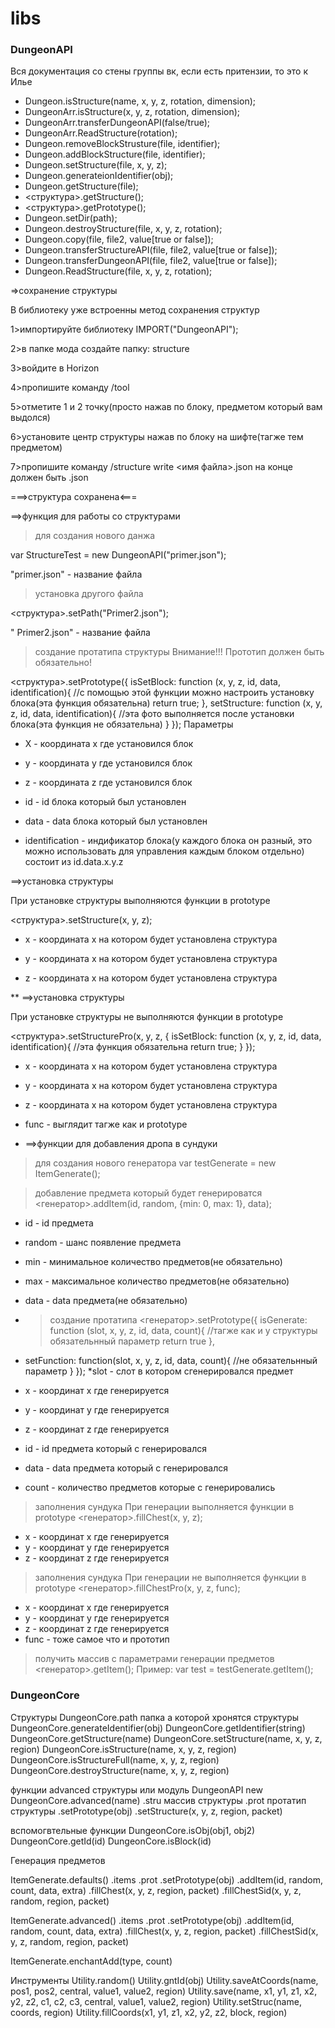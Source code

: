# libs

### DungeonAPI 
Вся документация со стены группы вк, если есть притензии, то это к Илье
* Dungeon.isStructure(name, x, y, z, rotation, dimension);
* DungeonArr.isStructure(x, y, z, rotation, dimension);
* DungeonArr.transferDungeonAPI(false/true);
* DungeonArr.ReadStructure(rotation);
* Dungeon.removeBlockStrusture(file, identifier);
* Dungeon.addBlockStructure(file, identifier);
* Dungeon.setStructure(file, x, y, z);
* Dungeon.generateionIdentifier(obj);
* Dungeon.getStructure(file);
* <структура>.getStructure();
* <структура>.getPrototype();
* Dungeon.setDir(path);
* Dungeon.destroyStructure(file, x, y, z, rotation);
* Dungeon.copy(file, file2, value[true or false]);
* Dungeon.transferStructureAPI(file, file2, value[true or false]);
* Dungeon.transferDungeonAPI(file, file2, value[true or false]);
* Dungeon.ReadStructure(file, x, y, z, rotation);



=>сохранение структуры

В библиотеку уже встроенны метод сохранения структур

1>импортируйте библиотеку IMPORT("DungeonAPI");

2>в папке мода создайте папку: structure

3>войдите в Horizon

4>пропишите команду /tool

5>отметите 1 и 2 точку(просто нажав по блоку, предметом который вам выдолся)

6>установите центр структуры нажав по блоку на шифте(тагже тем предметом)

7>пропишите команду /structure write <имя файла>.json на конце должен быть .json

===>структура сохранена<===

==>функция для работы со структурами

>для создания нового данжа

var StructureTest = new DungeonAPI("primer.json");

"primer.json" - название файла

>установка другого файла

<структура>.setPath("Primer2.json");

" Primer2.json" - название файла

>создание протатипа структуры
Внимание!!! Прототип должен быть обязательно! 

<структура>.setPrototype({
    isSetBlock: function (x, y, z, id, data, identification){
        //с помощью этой функции можно настроить установку блока(эта функция обязательна) 
        return true;
    }, 
    setStructure: function (x, y, z, id, data, identification){
        //эта фото выполняется после установки блока(эта функция не обязательна) 
    }
});
Параметры 

* X - координата x где установился блок

* y - координата y где установился блок

* z - координата z где установился блок

* id - id блока который был установлен

* data - data блока который был установлен 

* identification - индификатор блока(у каждого блока он разный, это можно использовать для управления каждым блоком отдельно) состоит из id.data.x.y.z


==>установка структуры

При установке структуры выполняются функции в prototype

<структура>.setStructure(x, y, z);

* x - координата x на котором будет установлена структура

* y - координата x на котором будет установлена структура

* z - координата x на котором будет установлена структура


** ==>установка структуры

При установке структуры не выполняются функции в prototype

<структура>.setStructurePro(x, y, z, {
    isSetBlock: function (x, y, z, id, data, identification){
        //эта функция обязательна
        return true;
    }
});

* x - координата x на котором будет установлена структура

* y - координата x на котором будет установлена структура

* z - координата x на котором будет установлена структура

* func - выглядит тагже как и prototype

* ==>функции для добавления дропа в сундуки

>для создания нового генератора
var testGenerate = new ItemGenerate();

>добавление предмета который будет генерироватся
<генератор>.addItem(id, random, {min: 0, max: 1}, data);
* id - id предмета
* random - шанс появление предмета
* min - минимальное количество предметов(не обязательно)
* max - максимальное количество предметов(не обязательно)
* data - data предмета(не обязательно) 

* >создание протатипа 
<генератор>.setPrototype({
isGenerate: function (slot, x, y, z, id, data, count){
//тагже как и у структуры обязательнный параметр
return true
}, 
* setFunction: function(slot, x, y, z, id, data, count){
//не обязательнный параметр
} 
});
*slot - слот в котором сгенерировался предмет 
* x - координат x где генерируется 
* y - координат y где генерируется 
* z - координат z где генерируется 
* id - id предмета который с генерировался
* data - data предмета который с генерировался
* count - количество предметов которые с генерировались

>заполнения сундука
При генерации выполняется функции в prototype
<генератор>.fillChest(x, y, z);
* x - координат x где генерируется 
* y - координат y где генерируется 
* z - координат z где генерируется

>заполнения сундука
При генерации не выполняется функции в prototype
<генератор>.fillChestPro(x, y, z, func);
* x - координат x где генерируется 
* y - координат y где генерируется 
* z - координат z где генерируется
* func - тоже самое что и прототип 

>получить массив с параметрами генерации предметов 
<генератор>.getItem();
Пример:
var test = testGenerate.getItem();

### DungeonCore

Структуры
DungeonCore.path папка а которой хронятся структуры
DungeonCore.generateIdentifier(obj)
DungeonCore.getIdentifier(string)
DungeonCore.getStructure(name)
DungeonCore.setStructure(name, x, y, z, region)
DungeonCore.isStructure(name, x, y, z, region)
DungeonCore.isStructureFull(name, x, y, z, region)
DungeonCore.destroyStructure(name, x, y, z, region)

функции advanced структуры или модуль DungeonAPI 
new DungeonCore.advanced(name)
<advanced>.stru массив структуры
<advanced>.prot протатип структуры
<advanced>.setPrototype(obj)
<advanced>.setStructure(x, y, z, region, packet)


вспомогвтельные функции 
DungeonCore.isObj(obj1, obj2)
DungeonCore.getId(id)
DungeonCore.isBlock(id)




Генерация предметов 

ItemGenerate.defaults()
<defaults>.items
<defaults>.prot
<defaults>.setPrototype(obj)
<defaults>.addItem(id, random, count, data, extra)
<defaults>.fillChest(x, y, z, region, packet)
<defaults>.fillChestSid(x, y, z, random, region, packet)

ItemGenerate.advanced()
<advanced>.items
<advanced>.prot
<advanced>.setPrototype(obj)
<advanced>.addItem(id, random, count, data, extra)
<advanced>.fillChest(x, y, z, region, packet)
<advanced>.fillChestSid(x, y, z, random, region, packet)

ItemGenerate.enchantAdd(type, count)

Инструменты 
Utility.random()
Utility.gntId(obj)
Utility.saveAtCoords(name, pos1, pos2, central, value1, value2, region)
Utility.save(name, x1, y1, z1, x2, y2, z2, c1, c2, c3, central, value1, value2, region)
Utility.setStruc(name, coords, region)
Utility.fillCoords(x1, y1, z1, x2, y2, z2, block, region)


